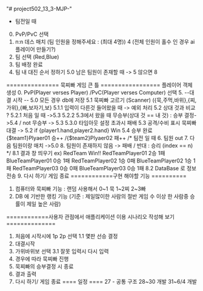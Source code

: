 "# project502_13_3-MJP-"
* 팀전일 때
 0. PvP/PvC 선택
 1. n:n 데스 매치 (팀 인원을 정해주세요 : (최대 4명)) 4 (전체 인원이 홀수 인 경우 ai 플레이어 만들기?)
 2. 팀 선택 (Red,Blue)
 3. 팀 배정 완료
 4. 팀 내 대진 순서 정하기
 5.0 남은 팀원이 존재할 때 -> 5 않으면 8

  =============== 묵찌빠 게임 큰 틀 =================
  플레이어 객체 생성
0. PvP(Player verses Player) /PvC(Player verses Computer) 선택
5. --대결 시작 --
   5.0 모든 경우 db에 저장
   5.1 묵찌빠 고르기 (Scanner) ({묵,주먹,바위},{찌,가위},{빠,보자기,보}
   5.1.1 입력이 다른것 들어왔을 때 -> 예외 처리
   5.2 상대 것과 비교 ?
   5.2.1 처음 일 때 ->5.3
   5.2.2 5.3에서 왔을 때 무승부(상대 것 == 내 것) : 승부 결정->5.4 / not 무승부 -> 5.3
   5.3.0 타임아웃 설정 초과시 패배
   5.3 공격/수비 표시 묵찌빠 대결 -> 5.2     if {player1.hand,player2.hand} Win
   5.4 승부 완료 {$team1}Plyaer01 승++ /{$team2}Plyaer02 패++
   /* 팀전 일 때
 6. 팀원 out
 7. 다음 팀원이랑 매치 ->5.0
 8. 팀원이 존재하지 않음 -> 패배 / 반대 : 승리 (index == n)
     */
     8.1 결과 창 띄우기
     ex) 				RedTeam Win!!
     RedTeamPlayer01 2승 1패 BlueTeamPlayer01 0승 1패
     RedTeamPlayer02 1승 0패 BlueTeamPlayer02 1승 1패
     RedTeamPlayer03 0승 0패 BlueTeamPlayer03 0승 1패
     8.2 DataBase 로 정보 전송
9. 다시 하기/ 게임 종료
   ============구현 해야할 기능 ==========
1. 컴퓨터와 묵찌빠 기능 :  랜덤 사용해서 0~1 묵 1~2찌 2~3빠
2. DB 에 기반한 랭킹 기능 (기준 :  제일많이한 사람의 절반 게임 수 이상 한 사람중 승률이 제일 높은 사람)

============사용자 관점에서 애플리케이션 이용 시나리오 작성해 보기==============

1. 처음에 시작시에 1p 2p 선택
   1.1 몇판 선승 결정
2. 대결시작
3. 가위바위보 선택
   3.1 잘못 입력시 다시 입력
4. 경우에 따라 묵찌빠 진행
5. 묵찌빠의 승부결정 시 종료
6. 결과 출력
7. 다시 하기/ 게임 종료
   ==== 일정 ====
   27 - 공통 구조
   28~30 개발
   31~6/4 개발
